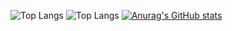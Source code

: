![Top Langs](https://github-readme-stats.vercel.app/api?username=aalperozmen&&show_icons=true&theme=radical) ![Top Langs](https://github-readme-stats.vercel.app/api/top-langs/?username=aalperozmen&layout=compact)
[![Anurag's GitHub stats](https://github-readme-stats.vercel.app/api?username=aalperozmen)](https://github.com/aalperozmen/github-readme-stats)




